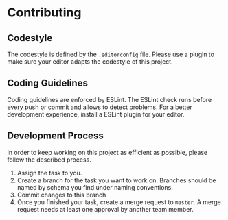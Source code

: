 # Contributing

## Codestyle

The codestyle is defined by the `.editorconfig` file. Please use a plugin to make sure your editor adapts the codestyle of this project.

## Coding Guidelines

Coding guidelines are enforced by ESLint. The ESLint check runs before every push or commit and allows to detect problems. For a better development experience, install a ESLint plugin for your editor.

## Development Process

In order to keep working on this project as efficient as possible, please follow the described process.

1. Assign the task to you.
2. Create a branch for the task you want to work on. Branches should be named by schema you find under naming conventions.
3. Commit changes to this branch
4. Once you finished your task, create a merge request to `master`. A merge request needs at least one approval by another team member.
